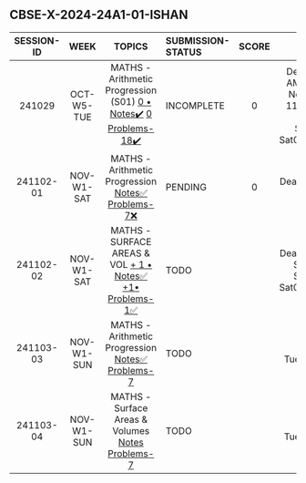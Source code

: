 ## CBSE-X-2024-24A1-01-ISHAN

| **SESSION-ID** |  **WEEK**    |      **TOPICS**       | **SUBMISSION-STATUS**               | **SCORE**  | **REMARKS** |
|:--------------:|:------------:|:--------------------:|:------------------------------------|:----------:|:----------:|
| 241029       | OCT-W5-TUE   | MATHS - Arithmetic Progression (S01) [ 0 • Notes✔️]() [ 0 Problems-18✔️](01-ishan/241029-PROBLEMS-ishan.pdf)   | INCOMPLETE  | 0 | Deadline:09:15 AM Sat 2 Nov • New Deadline: 11:59 PM Sat 2 Nov • Late Submission Sat02Nov1143PM |
| 241102-01       | NOV-W1-SAT   | MATHS - Arithmetic Progression  [Notes✅]() [Problems-7❌]()   | PENDING  | 0 | Deadline: 9:15 AM Sun 3 Nov |
| 241102-02       | NOV-W1-SAT   | MATHS - SURFACE AREAS & VOL  [ + 1 • Notes✅](01-ishan/241102-NOTES-ishan.pdf) [ +1• Problems-1✅](01-ishan/241102-PROBLEMS-ishan.pdf)   | TODO  | | Deadline: 9:15 AM Sun 3 Nov • Submission: Sat02Nov1034PM |
| 241103-03       | NOV-W1-SUN   | MATHS - Arithmetic Progression [Notes✅]() [Problems-7]()   | TODO  | | Deadline: Tue5Nov615PM |
| 241103-04       | NOV-W1-SUN   | MATHS - Surface Areas & Volumes [Notes]() [Problems-7]()   | TODO  | | Deadline: Tue5Nov615PM |
